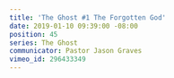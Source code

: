 ```yaml
---
title: 'The Ghost #1 The Forgotten God'
date: 2019-01-10 09:39:00 -08:00
position: 45
series: The Ghost
communicator: Pastor Jason Graves
vimeo_id: 296433349
---
```


